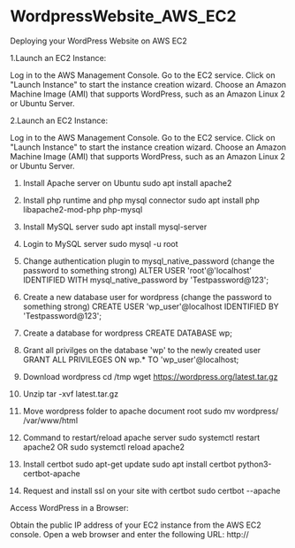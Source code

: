 # WordpressWebsite_AWS_EC2

Deploying your WordPress Website on AWS EC2

1.Launch an EC2 Instance:

Log in to the AWS Management Console.
Go to the EC2 service.
Click on "Launch Instance" to start the instance creation wizard.
Choose an Amazon Machine Image (AMI) that supports WordPress, such as an Amazon Linux 2 or Ubuntu Server.

2.Launch an EC2 Instance:

Log in to the AWS Management Console.
Go to the EC2 service.
Click on "Launch Instance" to start the instance creation wizard.
Choose an Amazon Machine Image (AMI) that supports WordPress, such as an Amazon Linux 2 or Ubuntu Server.

1. Install Apache server on Ubuntu
sudo apt install apache2

2. Install php runtime and php mysql connector
sudo apt install php libapache2-mod-php php-mysql

3. Install MySQL server
sudo apt install mysql-server 

4. Login to MySQL server
sudo mysql -u root

5. Change authentication plugin to mysql_native_password (change the password to something strong)
ALTER USER 'root'@'localhost' IDENTIFIED WITH mysql_native_password by 'Testpassword@123';

6. Create a new database user for wordpress (change the password to something strong)
CREATE USER 'wp_user'@localhost IDENTIFIED BY 'Testpassword@123';

7. Create a database for wordpress
CREATE DATABASE wp;

8. Grant all privilges on the database 'wp' to the newly created user
GRANT ALL PRIVILEGES ON wp.* TO 'wp_user'@localhost;

9. Download wordpress
cd /tmp
wget https://wordpress.org/latest.tar.gz

10. Unzip
tar -xvf latest.tar.gz

11. Move wordpress folder to apache document root
sudo mv wordpress/ /var/www/html

12. Command to restart/reload apache server
sudo systemctl restart apache2
OR
sudo systemctl reload apache2

13. Install certbot
sudo apt-get update
sudo apt install certbot python3-certbot-apache

14. Request and install ssl on your site with certbot
sudo certbot --apache

Access WordPress in a Browser:

Obtain the public IP address of your EC2 instance from the AWS EC2 console.
Open a web browser and enter the following URL:
http://

